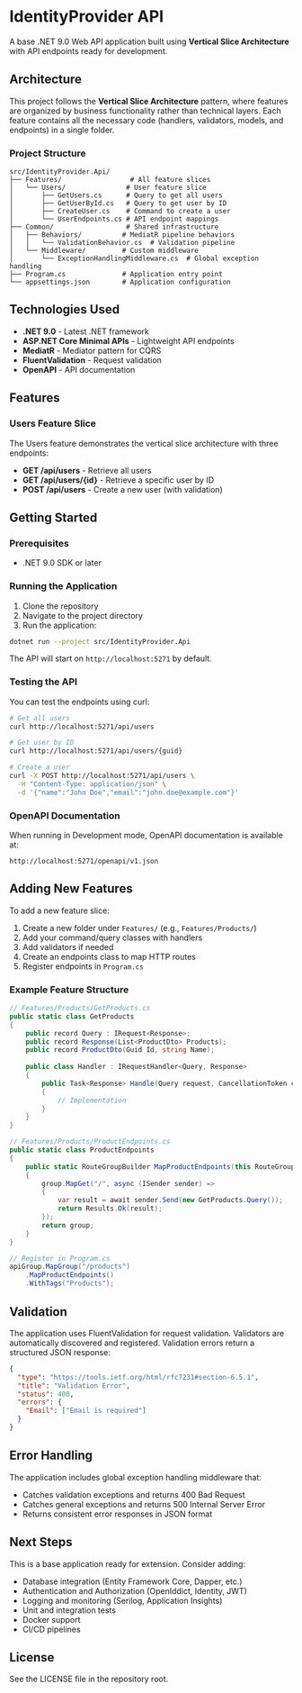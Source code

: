 # IdentityProvider API

A base .NET 9.0 Web API application built using **Vertical Slice Architecture** with API endpoints ready for development.

## Architecture

This project follows the **Vertical Slice Architecture** pattern, where features are organized by business functionality rather than technical layers. Each feature contains all the necessary code (handlers, validators, models, and endpoints) in a single folder.

### Project Structure

```
src/IdentityProvider.Api/
├── Features/                 # All feature slices
│   └── Users/               # User feature slice
│       ├── GetUsers.cs      # Query to get all users
│       ├── GetUserById.cs   # Query to get user by ID
│       ├── CreateUser.cs    # Command to create a user
│       └── UserEndpoints.cs # API endpoint mappings
├── Common/                  # Shared infrastructure
│   ├── Behaviors/          # MediatR pipeline behaviors
│   │   └── ValidationBehavior.cs  # Validation pipeline
│   └── Middleware/         # Custom middleware
│       └── ExceptionHandlingMiddleware.cs  # Global exception handling
├── Program.cs              # Application entry point
└── appsettings.json        # Application configuration
```

## Technologies Used

- **.NET 9.0** - Latest .NET framework
- **ASP.NET Core Minimal APIs** - Lightweight API endpoints
- **MediatR** - Mediator pattern for CQRS
- **FluentValidation** - Request validation
- **OpenAPI** - API documentation

## Features

### Users Feature Slice

The Users feature demonstrates the vertical slice architecture with three endpoints:

- **GET /api/users** - Retrieve all users
- **GET /api/users/{id}** - Retrieve a specific user by ID
- **POST /api/users** - Create a new user (with validation)

## Getting Started

### Prerequisites

- .NET 9.0 SDK or later

### Running the Application

1. Clone the repository
2. Navigate to the project directory
3. Run the application:

```bash
dotnet run --project src/IdentityProvider.Api
```

The API will start on `http://localhost:5271` by default.

### Testing the API

You can test the endpoints using curl:

```bash
# Get all users
curl http://localhost:5271/api/users

# Get user by ID
curl http://localhost:5271/api/users/{guid}

# Create a user
curl -X POST http://localhost:5271/api/users \
  -H "Content-Type: application/json" \
  -d '{"name":"John Doe","email":"john.doe@example.com"}'
```

### OpenAPI Documentation

When running in Development mode, OpenAPI documentation is available at:

```
http://localhost:5271/openapi/v1.json
```

## Adding New Features

To add a new feature slice:

1. Create a new folder under `Features/` (e.g., `Features/Products/`)
2. Add your command/query classes with handlers
3. Add validators if needed
4. Create an endpoints class to map HTTP routes
5. Register endpoints in `Program.cs`

### Example Feature Structure

```csharp
// Features/Products/GetProducts.cs
public static class GetProducts
{
    public record Query : IRequest<Response>;
    public record Response(List<ProductDto> Products);
    public record ProductDto(Guid Id, string Name);
    
    public class Handler : IRequestHandler<Query, Response>
    {
        public Task<Response> Handle(Query request, CancellationToken ct)
        {
            // Implementation
        }
    }
}

// Features/Products/ProductEndpoints.cs
public static class ProductEndpoints
{
    public static RouteGroupBuilder MapProductEndpoints(this RouteGroupBuilder group)
    {
        group.MapGet("/", async (ISender sender) =>
        {
            var result = await sender.Send(new GetProducts.Query());
            return Results.Ok(result);
        });
        return group;
    }
}

// Register in Program.cs
apiGroup.MapGroup("/products")
    .MapProductEndpoints()
    .WithTags("Products");
```

## Validation

The application uses FluentValidation for request validation. Validators are automatically discovered and registered. Validation errors return a structured JSON response:

```json
{
  "type": "https://tools.ietf.org/html/rfc7231#section-6.5.1",
  "title": "Validation Error",
  "status": 400,
  "errors": {
    "Email": ["Email is required"]
  }
}
```

## Error Handling

The application includes global exception handling middleware that:
- Catches validation exceptions and returns 400 Bad Request
- Catches general exceptions and returns 500 Internal Server Error
- Returns consistent error responses in JSON format

## Next Steps

This is a base application ready for extension. Consider adding:

- Database integration (Entity Framework Core, Dapper, etc.)
- Authentication and Authorization (OpenIddict, Identity, JWT)
- Logging and monitoring (Serilog, Application Insights)
- Unit and integration tests
- Docker support
- CI/CD pipelines

## License

See the LICENSE file in the repository root.
